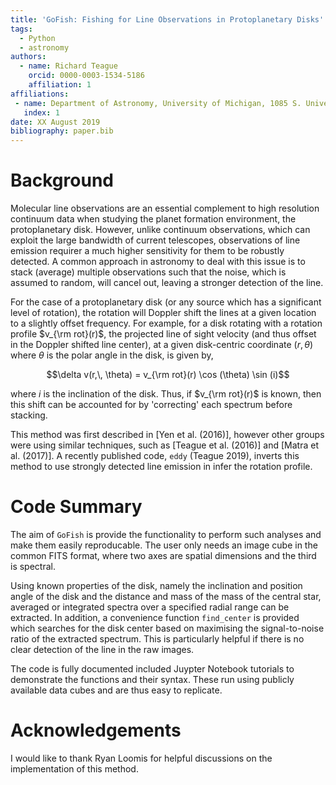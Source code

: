 ```yaml
---
title: 'GoFish: Fishing for Line Observations in Protoplanetary Disks'
tags:
  - Python
  - astronomy
authors:
  - name: Richard Teague
    orcid: 0000-0003-1534-5186
    affiliation: 1
affiliations:
 - name: Department of Astronomy, University of Michigan, 1085 S. University Ave., Ann Arbor, MI 48109, USA
   index: 1
date: XX August 2019
bibliography: paper.bib
---
```


# Background

Molecular line observations are an essential complement to high resolution continuum data when studying the planet formation environment, the protoplanetary disk. However, unlike continuum observations, which can exploit the large bandwidth of current telescopes, observations of line emission requirer a much higher sensitivity for them to be robustly detected. A common approach in astronomy to deal with this issue is to stack (average) multiple observations such that the noise, which is assumed to random, will cancel out, leaving a stronger detection of the line.

For the case of a protoplanetary disk (or any source which has a significant level of rotation), the rotation will Doppler shift the lines at a given location to a slightly offset frequency. For example, for a disk rotating with a rotation profile $v_{\rm rot}(r)$, the projected line of sight velocity (and thus offset in the Doppler shifted line center), at a given disk-centric coordinate $(r,\, \theta)$ where $\theta$ is the polar angle in the disk, is given by,

$$\delta v(r,\, \theta) = v_{\rm rot}(r) \cos (\theta) \sin (i)$$

where $i$ is the inclination of the disk. Thus, if $v_{\rm rot}(r)$ is known, then this shift can be accounted for by 'correcting' each spectrum before stacking.

This method was first described in [Yen et al. (2016)], however other groups were using similar techniques, such as [Teague et al. (2016)] and [Matra et al. (2017)]. A recently published code, `eddy` (Teague 2019), inverts this method to use strongly detected line emission in infer the rotation profile.

# Code Summary

The aim of `GoFish` is provide the functionality to perform such analyses and make them easily reproducable. The user only needs an image cube in the common FITS format, where two axes are spatial dimensions and the third is spectral.

Using known properties of the disk, namely the inclination and position angle of the disk and the distance and mass of the mass of the central star, averaged or integrated spectra over a specified radial range can be extracted. In addition, a convenience function `find_center` is provided which searches for the disk center based on maximising the signal-to-noise ratio of the extracted spectrum. This is particularly helpful if there is no clear detection of the line in the raw images.

The code is fully documented included Juypter Notebook tutorials to demonstrate the functions and their syntax. These run using publicly available data cubes and are thus easy to replicate.

# Acknowledgements

I would like to thank Ryan Loomis for helpful discussions on the implementation of this method.
